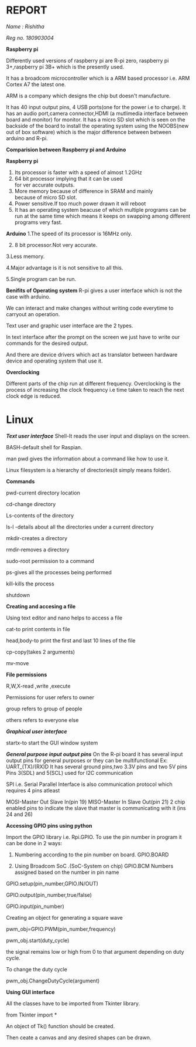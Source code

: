 # REPORT
*Name  : Rishitha*

*Reg no. 180903004*

**Raspberry pi**

Differently used versions of raspberry pi are R-pi zero,
raspberry pi 3+,raspberry pi 3B+ which is the presently used.

It has a broadcom microcontroller which is a ARM based processor i.e. ARM Cortex A7 the latest one.

ARM is a company which designs the chip but doesn't manufacture.

It has 40 input output pins, 4 USB ports(one for the power i.e to charge).
It has an audio port,camera connector,HDMI (a mutlimedia interface between board and monitor) for monitor.
It has a micro SD slot which is seen on the backside of the board
to install the operating system using the NOOBS(new out of box software) which is 
the major difference between between arduino and R-pi.

**Comparision between Raspberry pi and Arduino**

**Raspberry pi**                                                      
1. Its processor is faster with a speed of almost 1.2GHz                
2. 64 bit processor implying that it can be used                        
   for ver accurate outputs.
3. More memory because of difference in SRAM and mainly                 
   because of micro SD slot.
4. Power sensitive.If too much power drawn it will reboot               
5. It has an operating system beacuse of which multiple programs can be run at the same 
   time which means it keeps on swapping among different programs very fast.

**Arduino**
1.The speed of its processor is 16MHz only.

 2. 8 bit processor.Not very accurate.  
 
 3.Less memory.
 
 4.Major advantage is it is not sensitive to all this.
 
 5.Single program can be run.

**Benifits of Operating system**
R-pi gives a user interface which is not the case with arduino.

We can interact and make changes without writing code everytime to carryout an operation.

Text user and graphic user interface are the 2 types.

In text interface after the prompt on the screen we just have to write our commands for the desired output.

And there are device drivers which act as translator between hardware device and operating system that use it.

**Overclocking**

Different parts of the chip run at different frequency.
Overclocking is the process of increasing the clock frequency i.e time taken to reach the next clock edge is reduced.

# Linux

***Text user interface***
Shell-It reads the user input and displays on the screen.

BASH-default shell for Raspian.

man pwd gives the information about a command like how to use it.

Linux filesystem is a hierarchy of directories(it simply means folder).

**Commands**

pwd-current directory location

cd-change directory

Ls-contents of the directory

ls-l -details about all the directories under a current directory

mkdir-creates a directory

rmdir-removes a directory

sudo-root permission to a command

ps-gives all the processes being performed

kill-kills the process

shutdown

**Creating and accesing a file**

Using text editor and nano helps to access a file

cat-to print contents in file

head,body-to print the first and last 10 lines of the file

cp-copy(takes 2 arguments)

mv-move

**File permissions**

R,W,X-read ,write ,execute

Permissions for user refers to owner

group refers to group of people

others refers to everyone else

***Graphical user interface***

startx-to start the GUI window system

***General purpose input output pins***
On the R-pi board it has 
several input output pins for general purposes or they can be multifunctional 
Ex: UART_(TX)/(RX)D 
It has several ground pins,two 3.3V pins and two 5V pins
Pins 3(SDL) and 5(SCL) used for I2C communication

SPI i.e. Serial Parallel Interface is also communication protocol which requires 4 pins atleast

MOSI-Master Out Slave In(pin 19)
MISO-Master In Slave Out(pin 21)
2 chip enabled pins to indicate the slave that master is communicating with it (ins 24 and 26)

**Accessing GPIO pins using python**

Import the GPIO library i.e. Rpi.GPIO.
To use the pin number in program it can be done in 2 ways:
1. Numbering according to the pin number on board.
   GPIO.BOARD
   
2. Using Broadcom SoC .(SoC-System on chip)
   GPIO.BCM
   Numbers assigned based on the number in pin name
   
GPIO.setup(pin_number,GPIO.IN/OUT)

GPIO.output(pin_number,true/false)

GPIO.input(pin_number)

Creating an object for generating a square wave

pwm_obj=GPIO.PWM(pin_number,frequency)

pwm_obj.start(duty_cycle)

the signal remains low or high from 0 to that argument depending on duty cycle.

To change the duty cycle 

pwm_obj.ChangeDutyCycle(argument)

**Using GUI interface**

All the classes have to be imported from Tkinter library.

from Tkinter import *

An object of Tk() function should be created.

Then ceate a canvas and any desired shapes can be drawn.

